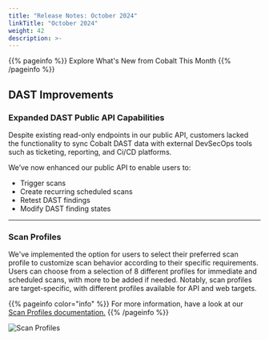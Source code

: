 ```yaml
---
title: "Release Notes: October 2024"
linkTitle: "October 2024"
weight: 42
description: >-
---
```


{{% pageinfo %}} 
Explore What's New from Cobalt This Month
{{% /pageinfo %}}


## DAST Improvements

### Expanded DAST Public API Capabilities

Despite existing read-only endpoints in our public API, customers lacked the functionality to sync Cobalt DAST data with external DevSecOps tools such as ticketing, reporting, and Ci/CD platforms.

We’ve now enhanced our public API to enable users to:

- Trigger scans
- Create recurring scheduled scans
- Retest DAST findings
- Modify DAST finding states

---
### Scan Profiles

We've implemented the option for users to select their preferred scan profile to customize scan behavior according to their specific requirements. Users can choose from a selection of 8 different profiles for immediate and scheduled scans, with more to be added if needed. Notably, scan profiles are target-specific, with different profiles available for API and web targets.

{{% pageinfo color="info" %}}
For more information, have a look at our [Scan Profiles documentation.](https://docs.cobalt.io/platform-deep-dive/scans/#scan-profiles)
{{% /pageinfo %}}

![Scan Profiles](/release-notes/scan-profiles.png "Scan Profiles")


